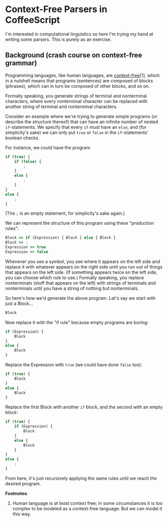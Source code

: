 # Context-Free Parsers in CoffeeScript

I'm interested in computational linguistics so here I'm trying my hand
at writing some parsers. This is purely as an exercise.

## Background (crash course on context-free grammar)

Programming languages, like human languages, are [context-free](https://en.wikipedia.org/wiki/Context-free_grammar)[1],
which in a nutshell means that programs (sentences) are composed of blocks (phrases),
which can in turn be composed of other blocks, and so on.

Formally speaking, you generate strings of terminal and nonterminal characters,
where every nonterminal character can be replaced with another string of
terminal and nonterminal characters.

Consider an example where we're trying to generate simple programs (or describe the structure thereof)
that can have an infinite number of nested `if`-statements. We specify that every `if`
*must* have an `else`, and (for simplicity's sake) we can only put `true`
or `false` in the `if`-statements' boolean checks.

For instance, we could have the program

```js
if (true) {
    if (false) {
        ;
    }
    else {
        ;
    }
}
else {
    ;
}
```

(The `;` is an empty statement, for simplicity's sake again.)

We can represent the structure of this program using these "production rules":

```js
Block => if (Expression) { Block } else { Block }
Block => ;
Expression => true
Expression => false
```

Whenever you see a symbol, you see where it appears on the left side
and replace it with whatever appears on the right side until you run out of
things that appears on the left side. (If something appears twice on the left
side, you can choose which rule to use.) Formally speaking, you replace
nonterminals (stuff that appears on the left) with strings of terminals
and nonterminals until you have a string of nothing but nonterminals.

So here's how we'd generate the above program. Let's say we start with just
a Block...

```js
Block
```
Now replace it with the "if rule" because empty programs are boring:

```js
if (Expression) {
    Block
}
else {
    Block
}
```

Replace the Expression with `true` (we could have done `false` too):

```js
if (true) {
    Block
}
else {
    Block
}
```

Replace the first Block with another `if` block, and the second with an empty block:

```js
if (true) {
    if (Expression) {
        Block
    }
    else {
        Block
    }
}
else {
    ;
}
```

From here, it's just recursively applying the same rules until we reach
the desired program.

**Footnotes**:

1. Human language is *at least* context free; in some circumstances it is too
complex to be modeled as a context-free language. But we can model it this way.
